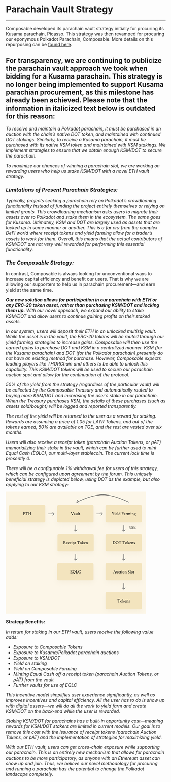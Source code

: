 # Parachain Vault Strategy

---

Composable developed its parachain vault strategy initially for procuring its Kusama parachain, Picasso. This strategy was then revamped for procuring our eponymous Polkadot Parachain, Composable. More details on this repurposing can be [found here](./parachain-vault-strategy/vault-strategy-expansion.html).  

## For transparency, we are continuing to publicize the parachain vault approach we took when bidding for a Kusama parachain. This strategy is no longer being implemented to support Kusama parachian procurement, as this milestone has already been achieved. Please note that the information in italicized text below is outdated for this reason:

*To receive and maintain a Polkadot parachain, it must be purchased in an auction with the chain’s native DOT token, and maintained with continued DOT stakings. Similarly, to receive a Kusama parachain, it must be purchased with its native KSM token and maintained with KSM stakings. We implement strategies to ensure that we obtain enough KSM/DOT to secure the parachain.*

*To maximize our chances of winning a parachain slot, we are working on rewarding users who help us stake KSM/DOT with a novel ETH vault strategy.*

### *Limitations of Present Parachain Strategies:*

*Typically, projects seeking a parachain rely on Polkadot’s crowdloaning functionality instead of funding the project entirely themselves or relying on limited grants. This crowdloaning mechanism asks users to migrate their assets over to Polkadot and stake them in the ecosystem. The same goes for Kusama. Ultimately, KSM and DOT are largely used as assets that are locked up in some manner or another. This is a far cry from the complex DeFi world where receipt tokens and yield farming allow for a trader’s assets to work for them. Overall, this means that the actual contributors of KSM/DOT are not very well rewarded for performing this essential functionality.*

### *The Composable Strategy:*
In contrast, Composable is always looking for unconventional ways to increase capital efficiency and benefit our users. That is why we are allowing our supporters to help us in parachain procurement—and earn yield at the same time.

***Our new solution allows for participation in our parachain with ETH or any ERC-20 token asset, rather than purchasing KSM/DOT and locking them up.** With our novel approach, we expand our ability to stake KSM/DOT and allow users to continue gaining profits on their staked assets.*

*In our system, users will deposit their ETH in an unlocked multisig vault. While the asset is in the vault, the ERC-20 tokens will be routed through our yield farming strategies to increase gains. Composable will then use the earned gains to purchase DOT and KSM in a centralized manner. KSM (for the Kusama parachain) and DOT (for the Polkadot parachain) presently do not have an existing method for purchase. However, Composable expects leading players like THORChain and others to be able to unlock this capability. This KSM/DOT tokens will be used to secure our parachain auction spot and allow for the continuation of the protocol.*

*50% of the yield from the strategy (regardless of the particular vault) will be collected by the Composable Treasury and automatically routed to buying more KSM/DOT and increasing the user’s stake in our parachain. When the Treasury purchases KSM, the details of these purchases (such as assets sold/bought) will be logged and reported transparently.*

*The rest of the yield will be returned to the user as a reward for staking. Rewards are assuming a price of 1.05 for LAYR Tokens, and out of the tokens earned, 50% are available on TGE, and the rest are vested over six months.*

*Users will also receive a receipt token (parachain Auction Tokens, or pAT) memorializing their stake in the vault, which can be further used to mint Equal Cash (EQLC), our multi-layer stablecoin. The current lock time is presently 0.*

*There will be a configurable 1% withdrawal fee for users of this strategy, which can be configured upon agreement by the forum. This uniquely beneficial strategy is depicted below, using DOT as the example, but also applying to our KSM strategy:*

![Uniquely Beneficial Strategy](./parachain-vault-strategy/uniquely-beneficial-strategy.png)

**Strategy Benefits:**

*In return for staking in our ETH vault, users receive the following value adds:*

- *Exposure to Composable Tokens*
- *Exposure to Kusama/Polkadot parachain auctions*
- *Exposure to KSM/DOT*
- *Yield on staking*
- *Yield on Composable Farming*
- *Minting Equal Cash off a receipt token (parachain Auction Tokens, or pAT) from the vault*
- *Further vaults for use of EQLC*

*This incentive model simplifies user experience significantly, as well as improves incentives and capital efficiency. All the user has to do is show up with digital assets—we will do all the work to yield farm and create KSM/DOT on the back-end while the user is rewarded.*

*Staking KSM/DOT for parachains has a built-in opportunity cost—meaning rewards for KSM/DOT stakers are limited in current models. Our goal is to remove this cost with the issuance of receipt tokens (parachain Auction Tokens, or pAT) and the implementation of strategies for maximizing yield.*

*With our ETH vault, users can get cross-chain exposure while supporting our parachain. This is an entirely new mechanism that allows for parachain auctions to be more participatory, as anyone with an Ethereum asset can show up and join. Thus, we believe our novel methodology for procuring and running a parachain has the potential to change the Polkadot landscape completely.*